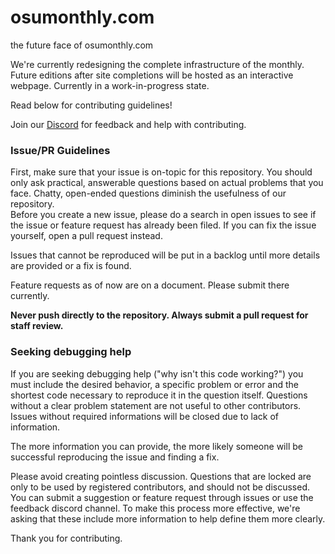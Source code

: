# osumonthly.com
the future face of osumonthly.com

We're currently redesigning the complete infrastructure of the monthly. Future editions after site completions will be hosted as an interactive webpage. Currently in a work-in-progress state.

Read below for contributing guidelines!

Join our [Discord](http://discord.gg/7uCPzCM) for feedback and help with contributing.

### Issue/PR Guidelines

First, make sure that your issue is on-topic for this repository. You should only ask practical, answerable questions 
based on actual problems that you face. Chatty, open-ended questions diminish the usefulness of our repository.  
Before you create a new issue, please do a search in open issues to see if the issue or feature request has already been filed.
If you can fix the issue yourself, open a pull request instead.

Issues that cannot be reproduced will be put in a backlog until more details are provided or a fix is found.

Feature requests as of now are on a document. Please submit there currently.

**Never push directly to the repository. Always submit a pull request for staff review.**  

### Seeking debugging help

If you are seeking debugging help ("why isn't this code working?") you must include the desired behavior, a specific problem or error
and the shortest code necessary to reproduce it in the question itself. Questions without a clear problem statement are not useful to 
other contributors. Issues without required informations will be closed due to lack of information. 

The more information you can provide, the more likely someone will be successful reproducing the issue and finding a fix.


Please avoid creating pointless discussion. Questions that are locked are only to be used by registered contributors, and should not be discussed. You can submit a suggestion or feature request through issues or use the feedback discord channel. To make this process more effective, we're asking that these include more information to help define them more clearly.

Thank you for contributing. 
